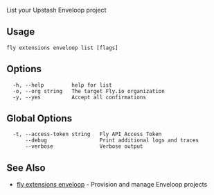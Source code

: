 List your Upstash Enveloop project

## Usage
~~~
fly extensions enveloop list [flags]
~~~

## Options

~~~
  -h, --help         help for list
  -o, --org string   The target Fly.io organization
  -y, --yes          Accept all confirmations
~~~

## Global Options

~~~
  -t, --access-token string   Fly API Access Token
      --debug                 Print additional logs and traces
      --verbose               Verbose output
~~~

## See Also

* [fly extensions enveloop](/docs/flyctl/extensions-enveloop/)	 - Provision and manage Enveloop projects

